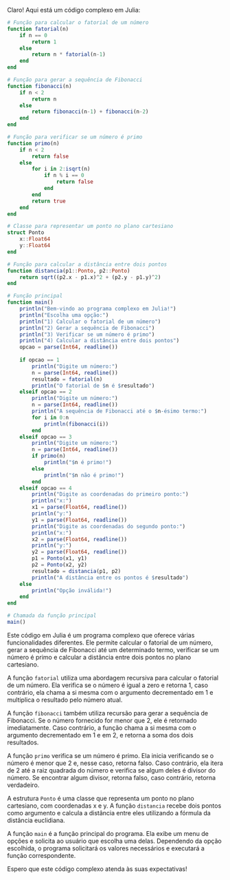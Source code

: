 Claro! Aqui está um código complexo em Julia:

```julia
# Função para calcular o fatorial de um número
function fatorial(n)
    if n == 0
        return 1
    else
        return n * fatorial(n-1)
    end
end

# Função para gerar a sequência de Fibonacci
function fibonacci(n)
    if n < 2
        return n
    else
        return fibonacci(n-1) + fibonacci(n-2)
    end
end

# Função para verificar se um número é primo
function primo(n)
    if n < 2
        return false
    else
        for i in 2:isqrt(n)
            if n % i == 0
                return false
            end
        end
        return true
    end
end

# Classe para representar um ponto no plano cartesiano
struct Ponto
    x::Float64
    y::Float64
end

# Função para calcular a distância entre dois pontos
function distancia(p1::Ponto, p2::Ponto)
    return sqrt((p2.x - p1.x)^2 + (p2.y - p1.y)^2)
end

# Função principal
function main()
    println("Bem-vindo ao programa complexo em Julia!")
    println("Escolha uma opção:")
    println("1) Calcular o fatorial de um número")
    println("2) Gerar a sequência de Fibonacci")
    println("3) Verificar se um número é primo")
    println("4) Calcular a distância entre dois pontos")
    opcao = parse(Int64, readline())
    
    if opcao == 1
        println("Digite um número:")
        n = parse(Int64, readline())
        resultado = fatorial(n)
        println("O fatorial de $n é $resultado")
    elseif opcao == 2
        println("Digite um número:")
        n = parse(Int64, readline())
        println("A sequência de Fibonacci até o $n-ésimo termo:")
        for i in 0:n
            println(fibonacci(i))
        end
    elseif opcao == 3
        println("Digite um número:")
        n = parse(Int64, readline())
        if primo(n)
            println("$n é primo!")
        else
            println("$n não é primo!")
        end
    elseif opcao == 4
        println("Digite as coordenadas do primeiro ponto:")
        println("x:")
        x1 = parse(Float64, readline())
        println("y:")
        y1 = parse(Float64, readline())
        println("Digite as coordenadas do segundo ponto:")
        println("x:")
        x2 = parse(Float64, readline())
        println("y:")
        y2 = parse(Float64, readline())
        p1 = Ponto(x1, y1)
        p2 = Ponto(x2, y2)
        resultado = distancia(p1, p2)
        println("A distância entre os pontos é $resultado")
    else
        println("Opção inválida!")
    end
end

# Chamada da função principal
main()
```

Este código em Julia é um programa complexo que oferece várias funcionalidades diferentes. Ele permite calcular o fatorial de um número, gerar a sequência de Fibonacci até um determinado termo, verificar se um número é primo e calcular a distância entre dois pontos no plano cartesiano.

A função `fatorial` utiliza uma abordagem recursiva para calcular o fatorial de um número. Ela verifica se o número é igual a zero e retorna 1, caso contrário, ela chama a si mesma com o argumento decrementado em 1 e multiplica o resultado pelo número atual.

A função `fibonacci` também utiliza recursão para gerar a sequência de Fibonacci. Se o número fornecido for menor que 2, ele é retornado imediatamente. Caso contrário, a função chama a si mesma com o argumento decrementado em 1 e em 2, e retorna a soma dos dois resultados.

A função `primo` verifica se um número é primo. Ela inicia verificando se o número é menor que 2 e, nesse caso, retorna falso. Caso contrário, ela itera de 2 até a raiz quadrada do número e verifica se algum deles é divisor do número. Se encontrar algum divisor, retorna falso, caso contrário, retorna verdadeiro.

A estrutura `Ponto` é uma classe que representa um ponto no plano cartesiano, com coordenadas x e y. A função `distancia` recebe dois pontos como argumento e calcula a distância entre eles utilizando a fórmula da distância euclidiana.

A função `main` é a função principal do programa. Ela exibe um menu de opções e solicita ao usuário que escolha uma delas. Dependendo da opção escolhida, o programa solicitará os valores necessários e executará a função correspondente.

Espero que este código complexo atenda às suas expectativas!